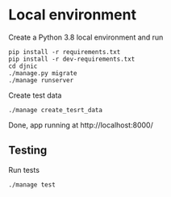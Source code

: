 # Local environment

Create a Python 3.8 local environment and run

```
pip install -r requirements.txt
pip install -r dev-requirements.txt
cd djnic
./manage.py migrate
./manage runserver
```

Create test data

```
./manage create_tesrt_data
```

Done, app running at http://localhost:8000/

## Testing

Run tests

```
./manage test
```
